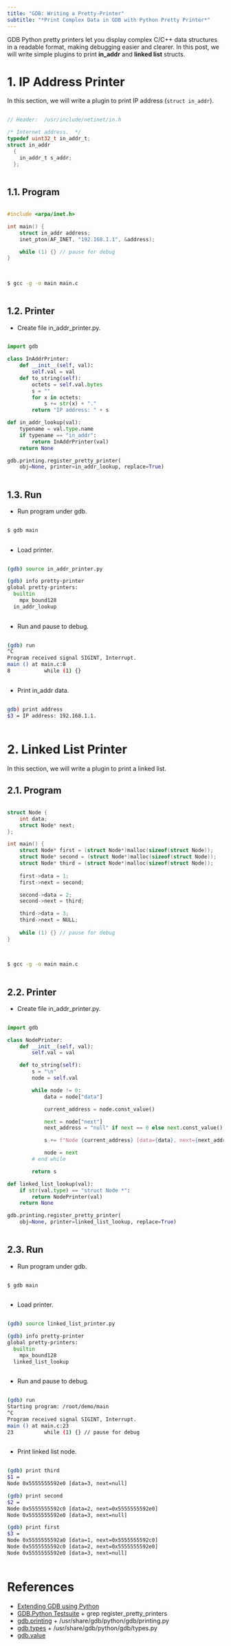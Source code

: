 ```yaml
---
title: "GDB: Writing a Pretty-Printer"
subtitle: "*Print Complex Data in GDB with Python Pretty Printer*"
---
```


GDB Python pretty printers let you display complex C/C++ data structures in a readable format, making debugging easier and clearer. In this post, we will write simple plugins to print **in_addr** and **linked list** structs.


# 1. IP Address Printer
In this section, we will write a plugin to print IP address (`struct in_addr`).
```c
  
// Header:  /usr/include/netinet/in.h

/* Internet address.  */
typedef uint32_t in_addr_t;
struct in_addr
  {
    in_addr_t s_addr;
  };
  
```

## 1.1. Program
```c
  
#include <arpa/inet.h>

int main() {
    struct in_addr address;
    inet_pton(AF_INET, "192.168.1.1", &address);

    while (1) {} // pause for debug
}
  
```

```sh
  
$ gcc -g -o main main.c
  
```

## 1.2. Printer
- Create file in_addr_printer.py.
```python
  
import gdb

class InAddrPrinter:
    def __init__(self, val):
        self.val = val
    def to_string(self):
        octets = self.val.bytes
        s = ""
        for x in octets:
            s += str(x) + "."
        return "IP address: " + s

def in_addr_lookup(val):
    typename = val.type.name
    if typename == "in_addr":
        return InAddrPrinter(val)
    return None

gdb.printing.register_pretty_printer(
    obj=None, printer=in_addr_lookup, replace=True)
  
```


## 1.3. Run
- Run program under gdb.
```sh
  
$ gdb main
  
```

- Load printer. 
```sh
  
(gdb) source in_addr_printer.py

(gdb) info pretty-printer
global pretty-printers:
  builtin
    mpx_bound128
  in_addr_lookup
  
```

- Run and pause to debug.
```sh
  
(gdb) run
^C
Program received signal SIGINT, Interrupt.
main () at main.c:8
8           while (1) {}
  
```

- Print in_addr data.
```sh
  
gdb) print address
$3 = IP address: 192.168.1.1.
  
```


# 2. Linked List Printer
In this section, we will write a plugin to print a linked list.

## 2.1. Program
```c
  
struct Node {
    int data;
    struct Node* next;
};

int main() {    
    struct Node* first = (struct Node*)malloc(sizeof(struct Node));
    struct Node* second = (struct Node*)malloc(sizeof(struct Node));
    struct Node* third = (struct Node*)malloc(sizeof(struct Node));
    
    first->data = 1;
    first->next = second;

    second->data = 2;
    second->next = third;

    third->data = 3;
    third->next = NULL;
    
    while (1) {} // pause for debug    
}
  
```

```sh
  
$ gcc -g -o main main.c
  
```

## 2.2. Printer
- Create file in_addr_printer.py.
```python
  
import gdb

class NodePrinter:
    def __init__(self, val):
        self.val = val

    def to_string(self):
        s = "\n"
        node = self.val

        while node != 0:
            data = node["data"]

            current_address = node.const_value()

            next = node["next"]
            next_address = "null" if next == 0 else next.const_value()

            s += f"Node {current_address} [data={data}, next={next_address}]\n"

            node = next
        # end while

        return s

def linked_list_lookup(val):
    if str(val.type) == "struct Node *":
        return NodePrinter(val)
    return None

gdb.printing.register_pretty_printer(
    obj=None, printer=linked_list_lookup, replace=True)
  
```


## 2.3. Run
- Run program under gdb.
```sh
  
$ gdb main
  
```

- Load printer. 
```sh
  
(gdb) source linked_list_printer.py

(gdb) info pretty-printer 
global pretty-printers:
  builtin
    mpx_bound128
  linked_list_lookup
  
```

- Run and pause to debug.
```sh
  
(gdb) run
Starting program: /root/demo/main 
^C
Program received signal SIGINT, Interrupt.
main () at main.c:23
23          while (1) {} // pause for debug
  
```

- Print linked list node.
```sh
  
(gdb) print third
$1 = 
Node 0x5555555592e0 [data=3, next=null]

(gdb) print second
$2 = 
Node 0x5555555592c0 [data=2, next=0x5555555592e0]
Node 0x5555555592e0 [data=3, next=null]

(gdb) print first
$3 = 
Node 0x5555555592a0 [data=1, next=0x5555555592c0]
Node 0x5555555592c0 [data=2, next=0x5555555592e0]
Node 0x5555555592e0 [data=3, next=null]
  
```


# References
- [Extending GDB using Python](https://sourceware.org/gdb/current/onlinedocs/gdb.html/Python.html#Python)
- [GDB.Python Testsuite](https://github.com/bminor/binutils-gdb/tree/master/gdb/testsuite/gdb.python) + grep register_pretty_printers
- [gdb.printing](https://sourceware.org/gdb/current/onlinedocs/gdb.html/gdb_002eprinting.html#gdb_002eprinting) + /usr/share/gdb/python/gdb/printing.py
- [gdb.types](https://sourceware.org/gdb/current/onlinedocs/gdb.html/gdb_002etypes.html#gdb_002etypes) + /usr/share/gdb/python/gdb/types.py
- [gdb.value](https://sourceware.org/gdb/current/onlinedocs/gdb.html/Values-From-Inferior.html#Values-From-Inferior)